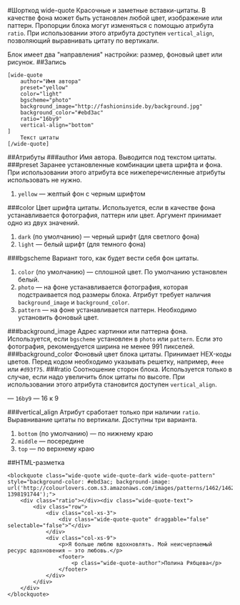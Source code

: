 #Шорткод wide-quote
Красочные и заметные вставки-цитаты. В качестве фона может быть установлен любой цвет, изображение или паттерн. Пропорции блока могут изменяться с помощью атрибута `ratio`. При использовании этого атрибута доступен `vertical_align`, позволяющий выравнивать цитату по вертикали.

Блок имеет два "направления" настройки: размер, фоновый цвет или рисунок.
##Запись
```
[wide-quote
	author="Имя автора"
	preset="yellow"
	color="light"
	bgscheme="photo"
	background_image="http://fashioninside.by/background.jpg"
	background_color="#ebd3ac"
	ratio="16by9"
	vertical-align="bottom"
]
	Текст цитаты
[/wide-quote]
```
##Атрибуты
###author
Имя автора. Выводится под текстом цитаты.
###preset
Заранее установленные комбинации цвета шрифта и фона. При использовании этого атрибута все нижеперечисленные атрибуты использовать не нужно.

 1. `yellow` — желтый фон с черным шрифтом

###color
Цвет шрифта цитаты. Используется, если в качестве фона устанавливается фотография, паттерн или цвет. Аргумент принимает одно из двух значений.

 1. `dark` (по умолчанию) — черный шрифт (для светлого фона)
 2. `light` — белый шрифт (для темного фона)

###bgscheme
Вариант того, как будет вести себя фон цитаты.

 1. `color` (по умолчанию) — сплошной цвет. По умолчанию установлен белый.
 2. `photo` — на фоне устанавливается фотография, которая подстраивается под размеры блока. Атрибут требует наличия `background_image` и `background_color`.
 3. `pattern` — на фоне устанавливается паттерн. Необходимо установить фоновый цвет.

###background_image
Адрес картинки или паттерна фона. Используется, если `bgscheme` установлен в `photo` или `pattern`. Если это фотография, рекомендуется ширина не менее 991 пикселей.
###background_color
Фоновый цвет блока цитаты. Принимает HEX-коды цветов. Перед кодом необходимо указывать решетку, например, `#eee` или `#d93f75`.
###ratio
Соотношение сторон блока. Используется только в случае, если надо увеличить блок цитаты по высоте. При использовании этого атрибута становится доступен `vertical_align`.

 — `16by9` — 16 к 9

###vertical_align
Атрибут сработает только при наличии `ratio`. Выравнивание цитаты по вертикали. Доступны три варианта.

 1. `bottom` (по умолчанию) — по нижнему краю
 2. `middle` — посередине
 3. `top` — по верхнему краю

##HTML-разметка
```
<blockquote class="wide-quote wide-quote-dark wide-quote-pattern"  style="background-color: #ebd3ac; background-image: url('http://colourlovers.com.s3.amazonaws.com/images/patterns/1462/1462099.png?1398191744');">
	<div class="ratio"></div><div class="wide-quote-text">
		<div class="row">
			<div class="col-xs-3">
				<div class="wide-quote-quote" draggable="false" selectable="false">“</div>
			</div>
			<div class="col-xs-9">
				<p>Я больше люблю вдохновлять. Мой неисчерпаемый ресурс вдохновения – это любовь.</p>
				<footer>
					<p class="wide-quote-author">Полина Рябцева</p>
				</footer>
			</div>
		</div>
	</div>
</blockquote>
```
